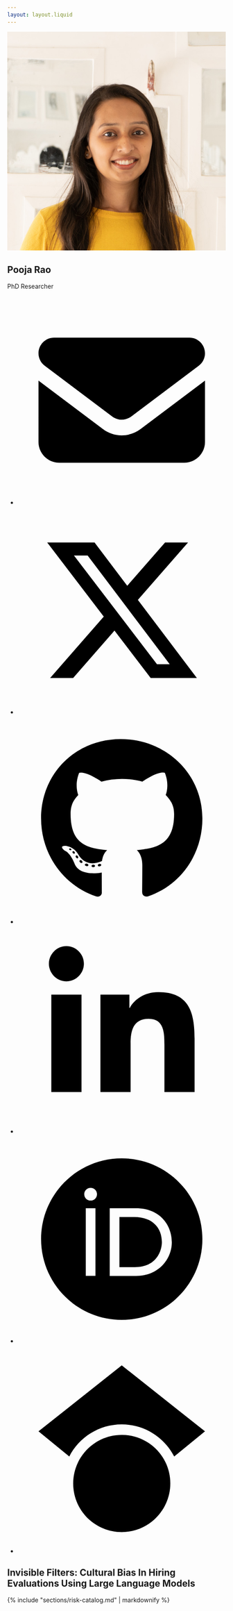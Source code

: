 ```yaml
---
layout: layout.liquid
---
```

<aside class="sidebar">
    <div class="sidebar-header">
        <img alt="Pooja Rao" class="profile-image" src="assets/pooja-rao.jpg"/>
        <h1 class="profile-name">Pooja Rao</h1>
        <p class="profile-title">PhD Researcher</p>
        <div class="social-links">
            <ul class="contact">
                        <li class="p-1"><a title="Contact me via Email" href="mailto:pooja.rao@unil.ch" aria-label="Email Pooja Rao"><svg xmlns="http://www.w3.org/2000/svg" viewBox="0 0 640 640" role="img" aria-hidden="true" class="social-icon"><path d="M112 128C85.5 128 64 149.5 64 176C64 191.1 71.1 205.3 83.2 214.4L291.2 370.4C308.3 383.2 331.7 383.2 348.8 370.4L556.8 214.4C568.9 205.3 576 191.1 576 176C576 149.5 554.5 128 528 128L112 128zM64 260L64 448C64 483.3 92.7 512 128 512L512 512C547.3 512 576 483.3 576 448L576 260L377.6 408.8C343.5 434.4 296.5 434.4 262.4 408.8L64 260z"/></svg></a></li>
                        <li class="p-1"><a title="Follow me on twitter" target="_blank" href="https://twitter.com/poojaraosb" aria-label="Pooja Rao on Twitter"><svg xmlns="http://www.w3.org/2000/svg" viewBox="0 0 640 640" role="img" aria-hidden="true" class="social-icon"><path d="M453.2 112L523.8 112L369.6 288.2L551 528L409 528L297.7 382.6L170.5 528L99.8 528L264.7 339.5L90.8 112L236.4 112L336.9 244.9L453.2 112zM428.4 485.8L467.5 485.8L215.1 152L173.1 152L428.4 485.8z"/></svg></a></li>
                        <li class="p-1"><a title="Connect with me on Github" target="_blank" href="https://github.com/poorao" aria-label="Pooja Rao on Github"><svg xmlns="http://www.w3.org/2000/svg" viewBox="0 0 640 640" role="img" aria-hidden="true" class="social-icon"><path d="M237.9 461.4C237.9 463.4 235.6 465 232.7 465C229.4 465.3 227.1 463.7 227.1 461.4C227.1 459.4 229.4 457.8 232.3 457.8C235.3 457.5 237.9 459.1 237.9 461.4zM206.8 456.9C206.1 458.9 208.1 461.2 211.1 461.8C213.7 462.8 216.7 461.8 217.3 459.8C217.9 457.8 216 455.5 213 454.6C210.4 453.9 207.5 454.9 206.8 456.9zM251 455.2C248.1 455.9 246.1 457.8 246.4 460.1C246.7 462.1 249.3 463.4 252.3 462.7C255.2 462 257.2 460.1 256.9 458.1C256.6 456.2 253.9 454.9 251 455.2zM316.8 72C178.1 72 72 177.3 72 316C72 426.9 141.8 521.8 241.5 555.2C254.3 557.5 258.8 549.6 258.8 543.1C258.8 536.9 258.5 502.7 258.5 481.7C258.5 481.7 188.5 496.7 173.8 451.9C173.8 451.9 162.4 422.8 146 415.3C146 415.3 123.1 399.6 147.6 399.9C147.6 399.9 172.5 401.9 186.2 425.7C208.1 464.3 244.8 453.2 259.1 446.6C261.4 430.6 267.9 419.5 275.1 412.9C219.2 406.7 162.8 398.6 162.8 302.4C162.8 274.9 170.4 261.1 186.4 243.5C183.8 237 175.3 210.2 189 175.6C209.9 169.1 258 202.6 258 202.6C278 197 299.5 194.1 320.8 194.1C342.1 194.1 363.6 197 383.6 202.6C383.6 202.6 431.7 169 452.6 175.6C466.3 210.3 457.8 237 455.2 243.5C471.2 261.2 481 275 481 302.4C481 398.9 422.1 406.6 366.2 412.9C375.4 420.8 383.2 435.8 383.2 459.3C383.2 493 382.9 534.7 382.9 542.9C382.9 549.4 387.5 557.3 400.2 555C500.2 521.8 568 426.9 568 316C568 177.3 455.5 72 316.8 72zM169.2 416.9C167.9 417.9 168.2 420.2 169.9 422.1C171.5 423.7 173.8 424.4 175.1 423.1C176.4 422.1 176.1 419.8 174.4 417.9C172.8 416.3 170.5 415.6 169.2 416.9zM158.4 408.8C157.7 410.1 158.7 411.7 160.7 412.7C162.3 413.7 164.3 413.4 165 412C165.7 410.7 164.7 409.1 162.7 408.1C160.7 407.5 159.1 407.8 158.4 408.8zM190.8 444.4C189.2 445.7 189.8 448.7 192.1 450.6C194.4 452.9 197.3 453.2 198.6 451.6C199.9 450.3 199.3 447.3 197.3 445.4C195.1 443.1 192.1 442.8 190.8 444.4zM179.4 429.7C177.8 430.7 177.8 433.3 179.4 435.6C181 437.9 183.7 438.9 185 437.9C186.6 436.6 186.6 434 185 431.7C183.6 429.4 181 428.4 179.4 429.7z"/></svg></a></li>
                        <li class="p-1"><a title="Connect with me on LinkedIn" target="_blank" href="https://www.linkedin.com/in/pooja-rao" aria-label="Pooja Rao on LinkedIn"><svg xmlns="http://www.w3.org/2000/svg" viewBox="0 0 640 640" role="img" aria-hidden="true" class="social-icon"><path d="M196.3 512L103.4 512L103.4 212.9L196.3 212.9L196.3 512zM149.8 172.1C120.1 172.1 96 147.5 96 117.8C96 103.5 101.7 89.9 111.8 79.8C121.9 69.7 135.6 64 149.8 64C164 64 177.7 69.7 187.8 79.8C197.9 89.9 203.6 103.6 203.6 117.8C203.6 147.5 179.5 172.1 149.8 172.1zM543.9 512L451.2 512L451.2 366.4C451.2 331.7 450.5 287.2 402.9 287.2C354.6 287.2 347.2 324.9 347.2 363.9L347.2 512L254.4 512L254.4 212.9L343.5 212.9L343.5 253.7L344.8 253.7C357.2 230.2 387.5 205.4 432.7 205.4C526.7 205.4 544 267.3 544 347.7L544 512L543.9 512z"/></svg></a></li>
                        <li class="p-1"><a title="Find me on ORCID" target="_blank" href="https://orcid.org/0000-0003-3346-2749" aria-label="Pooja Rao on ORCID"><svg xmlns="http://www.w3.org/2000/svg" viewBox="0 0 640 640" role="img" aria-hidden="true" class="social-icon"><path d="M358.7 252.2L312.8 252.2L312.8 406L360.3 406C427.9 406 443.4 354.7 443.4 329.1C443.4 287.5 416.9 252.2 358.7 252.2zM320 72C183 72 72 183 72 320C72 457 183 568 320 568C457 568 568 457 568 320C568 183 457 72 320 72zM239.2 432.8L209.4 432.8L209.4 225.3L239.2 225.3L239.2 432.8zM224.3 162.5C235.1 162.5 243.9 171.3 243.9 182.1C243.9 192.9 235.1 201.7 224.3 201.7C213.5 201.7 204.7 192.9 204.7 182.1C204.7 171.3 213.5 162.5 224.3 162.5zM364 433L283 433L283 225.3L363.6 225.3C440.3 225.3 474 280.1 474 329.2C474 382.5 432.3 433.1 364 433.1z"/></svg></a></li>
                        <li class="p-1"><a title="Find me on Google Scholar" target="_blank" href="https://scholar.google.co.in/citations?user=qt_4EK0AAAAJ&hl=en" aria-label="Pooja Rao on Google Scholar"><svg xmlns="http://www.w3.org/2000/svg" viewBox="0 0 640 640" role="img" aria-hidden="true" class="social-icon"><path d="M454.9 362.5C454.9 362.5 454.9 362.6 455 362.6C464.2 382 469.4 403.7 469.4 426.6C469.3 509.1 402.5 576 320 576C237.5 576 170.7 509.1 170.7 426.7C170.7 403.8 175.9 382.1 185.1 362.7C186.8 359.1 188.7 355.5 190.7 352C195.1 344.4 200.1 337.3 205.7 330.7C233.1 298.1 274.2 277.4 320.1 277.4C353.7 277.4 384.7 288.5 409.7 307.3C418.8 314.2 427.1 322 434.5 330.8C440.1 337.4 445.1 344.6 449.5 352.1C451.5 355.5 453.3 359.1 455 362.6L454.9 362.5zM481.3 343.7C451.2 285.3 390.3 245.3 320 245.3C249.7 245.3 188.8 285.3 158.7 343.7L64 266.7L320 64L576 266.7L481.3 343.8L481.3 343.7z"/></svg></a></li>
            </ul>
        </div>
    </div>
</aside>

<main class="main-content">
    <section id="about">
        <div class="card">
            <h2 class="card-title">
                Invisible Filters: Cultural Bias In Hiring Evaluations Using Large Language Models
            </h2>
            <div class="prose">
                {% include "sections/risk-catalog.md" | markdownify %}
            </div>
        </div>
    </section>
</main>
